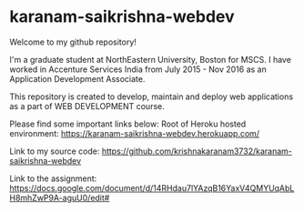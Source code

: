 # karanam-saikrishna-webdev

Welcome to my github repository!

I'm a graduate student at NorthEastern University, Boston for MSCS.
I have worked in Accenture Services India from July 2015 - Nov 2016 as an Application Development Associate.

This repository is created to develop, maintain and deploy web applications as a part of WEB DEVELOPMENT course.

Please find some important links below:
Root of Heroku hosted environment: https://karanam-saikrishna-webdev.herokuapp.com/

Link to my source code: https://github.com/krishnakaranam3732/karanam-saikrishna-webdev

Link to the assignment: https://docs.google.com/document/d/14RHdau7lYAzqB16YaxV4QMYUqAbLH8mhZwP9A-aguU0/edit#